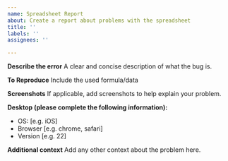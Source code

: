 ```yaml
---
name: Spreadsheet Report
about: Create a report about problems with the spreadsheet
title: ''
labels: ''
assignees: ''

---
```


**Describe the error**
A clear and concise description of what the bug is.

**To Reproduce**
Include the used formula/data

**Screenshots**
If applicable, add screenshots to help explain your problem.

**Desktop (please complete the following information):**
 - OS: [e.g. iOS]
 - Browser [e.g. chrome, safari]
 - Version [e.g. 22]

**Additional context**
Add any other context about the problem here.
